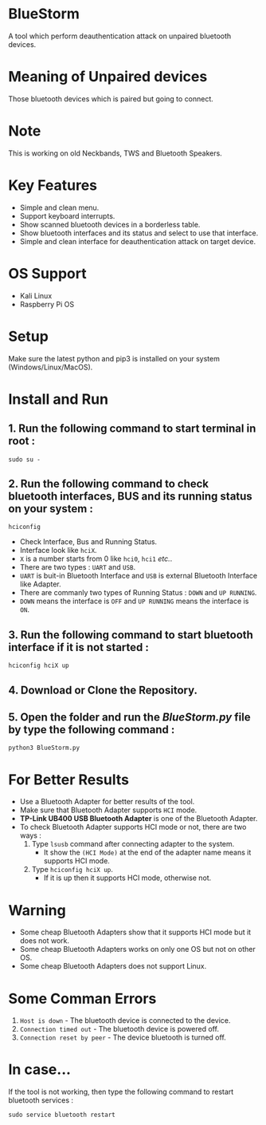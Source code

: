 # BlueStorm
A tool which perform deauthentication attack on unpaired bluetooth devices.

# Meaning of Unpaired devices
Those bluetooth devices which is paired but going to connect.

# Note
This is working on old Neckbands, TWS and Bluetooth Speakers.

# Key Features
- Simple and clean menu.
- Support keyboard interrupts.
- Show scanned bluetooth devices in a borderless table.
- Show bluetooth interfaces and its status and select to use that interface.
- Simple and clean interface for deauthentication attack on target device.

# OS Support
- Kali Linux
- Raspberry Pi OS

# Setup
Make sure the latest python and pip3 is installed on your system (Windows/Linux/MacOS).

# Install and Run
## 1. Run the following command to start terminal in root :
   ```
   sudo su -
   ```
## 2. Run the following command to check bluetooth interfaces, BUS and its running status on your system :
   ```
   hciconfig
   ```
   - Check Interface, Bus and Running Status.
   - Interface look like `hciX`.
   - `X` is a number starts from 0 like `hci0`, `hci1` *etc.*.
   - There are two types : `UART` and `USB`.
   - `UART` is buit-in Bluetooth Interface and `USB` is external Bluetooth Interface like Adapter.
   - There are commanly two types of Running Status : `DOWN` and `UP RUNNING`.
   - `DOWN` means the interface is `OFF` and `UP RUNNING` means the interface is `ON`. 
## 3. Run the following command to start bluetooth interface if it is not started :
   ```
   hciconfig hciX up
   ```
## 4. Download or Clone the Repository.<br>
## 5. Open the folder and run the *BlueStorm.py* file by type the following command :
```
python3 BlueStorm.py
```
# For Better Results
- Use a Bluetooth Adapter for better results of the tool.
- Make sure that Bluetooth Adapter supports `HCI` mode.
- **TP-Link UB400 USB Bluetooth Adapter** is one of the Bluetooth Adapter.
- To check Bluetooth Adapter supports HCI mode or not, there are two ways :
  1. Type `lsusb` command after connecting adapter to the system.
     - It show the `(HCI Mode)` at the end of the adapter name means it supports HCI mode.
  2. Type `hciconfig hciX up`.
     - If it is up then it supports HCI mode, otherwise not.

# Warning
- Some cheap Bluetooth Adapters show that it supports HCI mode but it does not work.
- Some cheap Bluetooth Adapters works on only one OS but not on other OS.
- Some cheap Bluetooth Adapters does not support Linux.

# Some Comman Errors
1. `Host is down` - The bluetooth device is connected to the device.
2. `Connection timed out` - The bluetooth device is powered off.
3. `Connection reset by peer` - The device bluetooth is turned off.

# In case...
If the tool is not working, then type the following command to restart bluetooth services :
```
sudo service bluetooth restart
```
